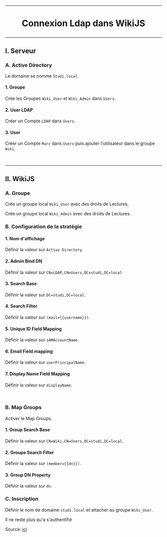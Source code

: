 ---------------------------------------------------------------------------------------------------------------------
# <p align='center'> Connexion Ldap dans WikiJS </p>
---------------------------------------------------------------------------------------------------------------------
## I. Serveur
### A. Active Directory
Le domaine se nomme `Studi.local`.

#### 1. Groupe
Crée les Groupes `Wiki_User` et `Wiki_Admin` dans `Users`. 

#### 2. User LDAP
Créer un Compte `LDAP` dans `Users`.

#### 3. User
Créer un Compte `Marc` dans `Users` puis ajouter l'utilisateur dans le groupe `Wiki`.

<br />

---------------------------------------------------------------------------------------------------------------------
## II. WikiJS
### A. Groupe
Crée un groupe local `Wiki_User` avec des droits de Lectures.

Crée un groupe local `Wiki_Admin` avec des droits de Lectures.

### B. Configuration de la stratégie
#### 1. Nom d'affichage
Définir la valeur sur `Active Directory`.

#### 2. Admin Bind DN
Définir la valeur sur `CN=LDAP,CN=Users,DC=studi,DC=local`

#### 3. Search Base
Définir la valeur sur `DC=studi,DC=local`.

#### 4. Search Filter
Définir la valeur sur `(mail={{username}})`.

#### 5. Unique ID Field Mapping
Définir la valeur sur `sAMAccountName`.

#### 6. Email Field mapping
Définir la valeur sur `userPrincipalName`.

#### 7. Display Name Field Mapping
Définir la valeur sur `displayName`.

<br />

### B. Map Groups
Activer le Map Groups.

#### 1. Group Search Base
Définir la valeur sur `CN=Wiki,CN=Users,DC=studi,DC=local`.

#### 2. Groupe Search Filter
Définir la valeur sur `(member={{dn}})`.

#### 3. Group DN Property
Définir la valeur sur `dn`.


### C. Inscription
Définir le nom de domaine `studi.local` et attacher au groupe `Wiki_User`.

Il ne reste plus qu'a s'authentifié


Source: [ici](https://lahousse.net/wp-content/uploads/2024/01/CR-Wik.JS.pdf)
